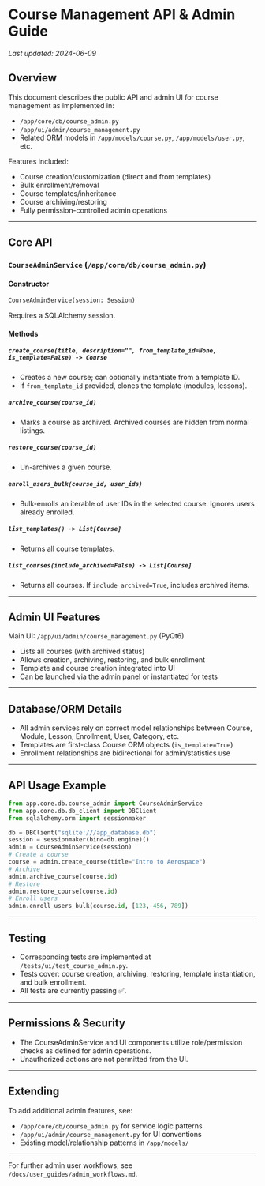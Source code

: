 # Course Management API & Admin Guide

_Last updated: 2024-06-09_

## Overview

This document describes the public API and admin UI for course management as implemented in:
- `/app/core/db/course_admin.py`
- `/app/ui/admin/course_management.py`
- Related ORM models in `/app/models/course.py`, `/app/models/user.py`, etc.

Features included:
- Course creation/customization (direct and from templates)
- Bulk enrollment/removal
- Course templates/inheritance
- Course archiving/restoring
- Fully permission-controlled admin operations

---

## Core API

### `CourseAdminService` (`/app/core/db/course_admin.py`)

#### Constructor

```python
CourseAdminService(session: Session)
```
Requires a SQLAlchemy session.

#### Methods

##### `create_course(title, description="", from_template_id=None, is_template=False) -> Course`
- Creates a new course; can optionally instantiate from a template ID.
- If `from_template_id` provided, clones the template (modules, lessons).

##### `archive_course(course_id)`
- Marks a course as archived. Archived courses are hidden from normal listings.

##### `restore_course(course_id)`
- Un-archives a given course.

##### `enroll_users_bulk(course_id, user_ids)`
- Bulk-enrolls an iterable of user IDs in the selected course. Ignores users already enrolled.

##### `list_templates() -> List[Course]`
- Returns all course templates.

##### `list_courses(include_archived=False) -> List[Course]`
- Returns all courses. If `include_archived=True`, includes archived items.

---

## Admin UI Features

Main UI: `/app/ui/admin/course_management.py` (PyQt6)

- Lists all courses (with archived status)
- Allows creation, archiving, restoring, and bulk enrollment
- Template and course creation integrated into UI
- Can be launched via the admin panel or instantiated for tests

---

## Database/ORM Details

- All admin services rely on correct model relationships between Course, Module, Lesson, Enrollment, User, Category, etc.
- Templates are first-class Course ORM objects (`is_template=True`)
- Enrollment relationships are bidirectional for admin/statistics use

---

## API Usage Example

```python
from app.core.db.course_admin import CourseAdminService
from app.core.db.db_client import DBClient
from sqlalchemy.orm import sessionmaker

db = DBClient("sqlite:///app_database.db")
session = sessionmaker(bind=db.engine)()
admin = CourseAdminService(session)
# Create a course
course = admin.create_course(title="Intro to Aerospace")
# Archive
admin.archive_course(course.id)
# Restore
admin.restore_course(course.id)
# Enroll users
admin.enroll_users_bulk(course.id, [123, 456, 789])
```

---

## Testing

- Corresponding tests are implemented at `/tests/ui/test_course_admin.py`.
- Tests cover: course creation, archiving, restoring, template instantiation, and bulk enrollment.
- All tests are currently passing ✅.

---

## Permissions & Security

- The CourseAdminService and UI components utilize role/permission checks as defined for admin operations.
- Unauthorized actions are not permitted from the UI.

---

## Extending

To add additional admin features, see:
- `/app/core/db/course_admin.py` for service logic patterns
- `/app/ui/admin/course_management.py` for UI conventions
- Existing model/relationship patterns in `/app/models/`

---

For further admin user workflows, see `/docs/user_guides/admin_workflows.md`.
